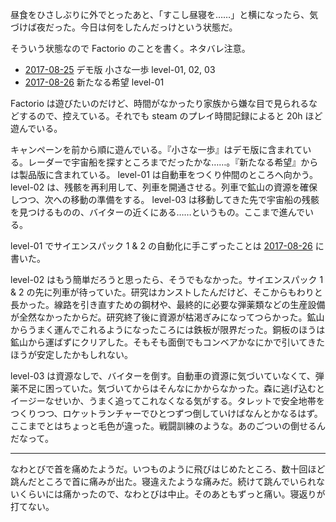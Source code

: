 昼食をひさしぶりに外でとったあと、「すこし昼寝を……」と横になったら、気づけば夜だった。今日は何をしたんだっけという状態だ。

そういう状態なので Factorio のことを書く。ネタバレ注意。

- [2017-08-25][] デモ版 小さな一歩 level-01, 02, 03
- [2017-08-26][] 新たなる希望 level-01

Factorio は遊びたいのだけど、時間がなかったり家族から嫌な目で見られるなどするので、控えている。それでも steam のプレイ時間記録によると 20h ほど遊んでいる。

キャンペーンを前から順に遊んでいる。『小さな一歩』はデモ版に含まれている。レーダーで宇宙船を探すところまでだったかな……。『新たなる希望』からは製品版に含まれている。 level-01 は自動車をつくり仲間のところへ向かう。 level-02 は、残骸を再利用して、列車を開通させる。列車で鉱山の資源を確保しつつ、次への移動の準備をする。 level-03 は移動してきた先で宇宙船の残骸を見つけるものの、バイターの近くにある……というもの。ここまで進んでいる。

level-01 でサイエンスパック 1 & 2 の自動化に手こずったことは [2017-08-26][] に書いた。

level-02 はもう簡単だろうと思ったら、そうでもなかった。サイエンスパック 1 & 2 の先に列車が待っていた。研究はカンストしたんだけど、そこからもわりと長かった。線路を引き直すための鋼材や、最終的に必要な弾薬類などの生産設備が全然なかったからだ。研究終了後に資源が枯渇ぎみになってつらかった。鉱山からうまく運んでこれるようになったころには鉄板が限界だった。銅板のほうは鉱山から運ばずにクリアした。そもそも面倒でもコンベアかなにかで引いてきたほうが安定したかもしれない。

level-03 は資源なしで、バイターを倒す。自動車の資源に気づいていなくて、弾薬不足に困っていた。気づいてからはそんなにかからなかった。森に逃げ込むとイージーなせいか、うまく追ってこれなくなる気がする。タレットで安全地帯をつくりつつ、ロケットランチャーでひとつずつ倒していけばなんとかなるはず。ここまでとはちょっと毛色が違った。戦闘訓練のような。あのごついの倒せるんだなって。

-----

なわとびで首を痛めたようだ。いつものように飛びはじめたところ、数十回ほど跳んだところで首に痛みが出た。寝違えたような痛みだ。続けて跳んでいられないくらいには痛かったので、なわとびは中止。そのあともずっと痛い。寝返りが打てない。

[2017-08-25]: https://blog.bouzuya.net/2017/08/25/
[2017-08-26]: https://blog.bouzuya.net/2017/08/26/
